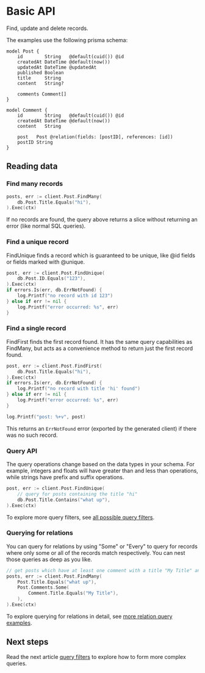 # Basic API

Find, update and delete records.

The examples use the following prisma schema:

```prisma
model Post {
    id        String   @default(cuid()) @id
    createdAt DateTime @default(now())
    updatedAt DateTime @updatedAt
    published Boolean
    title     String
    content   String?

    comments Comment[]
}

model Comment {
    id        String   @default(cuid()) @id
    createdAt DateTime @default(now())
    content   String

    post   Post @relation(fields: [postID], references: [id])
    postID String
}
```

## Reading data

### Find many records

```go
posts, err := client.Post.FindMany(
    db.Post.Title.Equals("hi"),
).Exec(ctx)
```

If no records are found, the query above returns a slice without returning an error (like normal SQL queries).

### Find a unique record

FindUnique finds a record which is guaranteed to be unique, like @id fields or fields marked with @unique.

```go
post, err := client.Post.FindUnique(
    db.Post.ID.Equals("123"),
).Exec(ctx)
if errors.Is(err, db.ErrNotFound) {
    log.Printf("no record with id 123")
} else if err != nil {
    log.Printf("error occurred: %s", err)
}
```

### Find a single record

FindFirst finds the first record found. It has the same query capabilities as FindMany, but acts as a convenience method to return just the first record found.

```go
post, err := client.Post.FindFirst(
    db.Post.Title.Equals("hi"),
).Exec(ctx)
if errors.Is(err, db.ErrNotFound) {
    log.Printf("no record with title 'hi' found")
} else if err != nil {
    log.Printf("error occurred: %s", err)
}

log.Printf("post: %+v", post)
```

This returns an `ErrNotFound` error (exported by the generated client) if there was no such record.

### Query API

The query operations change based on the data types in your schema. For example, integers and floats will have greater than and less than operations, while strings have prefix and suffix operations.

```go
post, err := client.Post.FindUnique(
    // query for posts containing the title "hi"
    db.Post.Title.Contains("what up"),
).Exec(ctx)
```

To explore more query filters, see [all possible query filters](03-filters.md).

### Querying for relations

You can query for relations by using "Some" or "Every" to query for records where only some or all of the records match respectively. You can nest those queries as deep as you like.

```go
// get posts which have at least one comment with a title "My Title" and that post's comments are all "What up?"
posts, err := client.Post.FindMany(
    Post.Title.Equals("what up"),
    Post.Comments.Some(
        Comment.Title.Equals("My Title"),
    ),
).Exec(ctx)
```

To explore querying for relations in detail, see [more relation query examples](10-relations.md).

## Next steps

Read the next article [query filters](03-filters.md) to explore how to form more complex queries.
